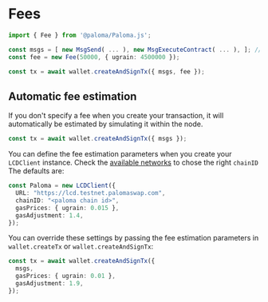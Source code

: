 # Fees

```ts
import { Fee } from '@paloma/Paloma.js';

const msgs = [ new MsgSend( ... ), new MsgExecuteContract( ... ), ]; // messages
const fee = new Fee(50000, { ugrain: 4500000 });

const tx = await wallet.createAndSignTx({ msgs, fee });
```

## Automatic fee estimation

If you don't specify a fee when you create your transaction, it will automatically be estimated by simulating it within the node.

```ts
const tx = await wallet.createAndSignTx({ msgs });
```

You can define the fee estimation parameters when you create your `LCDClient` instance. Check the [available networks](../../../resources/networks.md) to chose the right `chainID` The defaults are:

```ts
const Paloma = new LCDClient({
  URL: "https://lcd.testnet.palomaswap.com",
  chainID: "<paloma chain id>",
  gasPrices: { ugrain: 0.015 },
  gasAdjustment: 1.4,
});
```

You can override these settings by passing the fee estimation parameters in `wallet.createTx` or `wallet.createAndSignTx`:

```ts
const tx = await wallet.createAndSignTx({
  msgs,
  gasPrices: { ugrain: 0.01 },
  gasAdjustment: 1.9,
});
```
